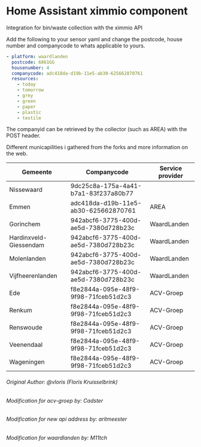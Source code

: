 # Home Assistant ximmio component
Integration for bin/waste collection with the ximmio API

Add the following to your sensor yaml and change the postcode, house number and companycode to whats applicable to yours.
 ```yaml
 - platform: waardlanden
   postcode: 6861GG
   housenumber: 4
   companycode: adc418da-d19b-11e5-ab30-625662870761
   resources:
     - today
     - tomorrow
     - grey
     - green
     - paper
     - plastic
     - textile
 ```
 
The companyid can be retrieved by the collector (such as AREA) with the POST header.

Different municapilities i gathered from the forks and more information on the web.


| Gemeente  | Companycode | Service provider |
| ------------- | ------------- |------------- |
| Nissewaard  | 9dc25c8a-175a-4a41-b7a1-83f237a80b77 | |
| Emmen  | adc418da-d19b-11e5-ab30-625662870761 | AREA |
| Gorinchem | 942abcf6-3775-400d-ae5d-7380d728b23c | WaardLanden |
| Hardinxveld-Giessendam | 942abcf6-3775-400d-ae5d-7380d728b23c | WaardLanden |
| Molenlanden | 942abcf6-3775-400d-ae5d-7380d728b23c | WaardLanden |
| Vijfheerenlanden | 942abcf6-3775-400d-ae5d-7380d728b23c | WaardLanden |
| Ede | f8e2844a-095e-48f9-9f98-71fceb51d2c3 | ACV-Groep |
| Renkum | f8e2844a-095e-48f9-9f98-71fceb51d2c3 | ACV-Groep |
| Renswoude | f8e2844a-095e-48f9-9f98-71fceb51d2c3 | ACV-Groep |
| Veenendaal  | f8e2844a-095e-48f9-9f98-71fceb51d2c3 | ACV-Groep |
| Wageningen  | f8e2844a-095e-48f9-9f98-71fceb51d2c3 | ACV-Groep |


###### Original Author: @vloris (Floris Kruisselbrink)
###### Modification for acv-groep by: Cadster
###### Modification for new api address by: aritmeester
###### Modification for waardlanden by: M11tch
